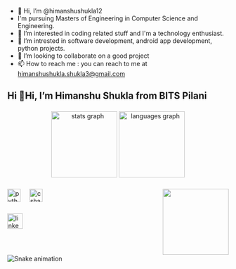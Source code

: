 - 👋 Hi, I’m @himanshushukla12
- I'm pursuing Masters of Engineering in Computer Science and Engineering.
- 👀 I’m interested in coding related stuff and I'm a technology enthusiast.
- 🌱 I’m intrested in software development, android app development, python projects.
- 💞️ I’m looking to collaborate on a good project
- 📫 How to reach me : you can reach to me at himanshushukla.shukla3@gmail.com

<!---
himanshushukla12/himanshushukla12 is a ✨ special ✨ repository because its `README.md` (this file) appears on your GitHub profile.
You can click the Preview link to take a look at your changes.
--->
<h2 align="left">Hi 👋Hi, I’m Himanshu Shukla from BITS Pilani</h2>

###

<div align="center">
  <img src="https://github-readme-stats.vercel.app/api?username=himanshushukla12&hide_title=false&hide_rank=false&show_icons=true&include_all_commits=true&count_private=true&disable_animations=false&theme=dracula&locale=en&hide_border=false" height="150" alt="stats graph"  />
  <img src="https://github-readme-stats.vercel.app/api/top-langs?username=himanshushukla12&locale=en&hide_title=false&layout=compact&card_width=320&langs_count=5&theme=dracula&hide_border=false" height="150" alt="languages graph"  />
</div>

###

<img align="right" height="150" src="https://i.imgflip.com/65efzo.gif](https://media.licdn.com/dms/image/D4D03AQEeOK4HgkrqsQ/profile-displayphoto-shrink_800_800/0/1673416047240?e=1701907200&v=beta&t=dGcoIowBpO_4iHu1gb7PHBPZGa6Ni7GHL06QbGPiIvA"  />

###

<div align="left">
  <img src="https://cdn.jsdelivr.net/gh/devicons/devicon/icons/python/python-original.svg" height="30" alt="python logo"  />
  <img width="12" />
  <img src="https://cdn.jsdelivr.net/gh/devicons/devicon/icons/csharp/csharp-original.svg" height="30" alt="csharp logo"  />
</div>

###

<div align="left">
  <a href="https://www.linkedin.com/in/himanshu-shukla-94505615a/">
  <img src="https://img.shields.io/static/v1?message=LinkedIn&logo=linkedin&label=&color=0077B5&logoColor=white&labelColor=&style=for-the-badge" height="35" alt="linkedin logo"  />
  </a>
</div>

###

<br clear="both">

<img src="https://raw.githubusercontent.com/maurodesouza/maurodesouza/output/snake.svg" alt="Snake animation" />

###
